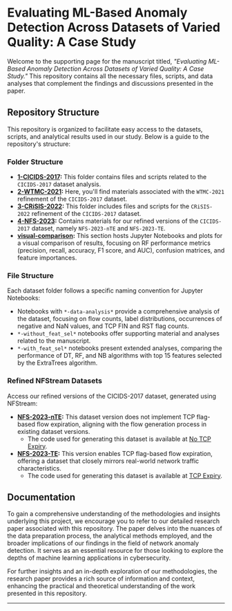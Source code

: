 # Evaluating ML-Based Anomaly Detection Across Datasets of Varied Quality: A Case Study

Welcome to the supporting page for the manuscript titled, _"Evaluating ML-Based Anomaly Detection Across Datasets of Varied Quality: A Case Study."_ This repository contains all the necessary files, scripts, and data analyses that complement the findings and discussions presented in the paper.

## Repository Structure

This repository is organized to facilitate easy access to the datasets, scripts, and analytical results used in our study. Below is a guide to the repository's structure:

### Folder Structure

- **[1-CICIDS-2017](1-CICIDS-2017):** This folder contains files and scripts related to the `CICIDS-2017` dataset analysis.
- **[2-WTMC-2021](2-WTMC-2021):** Here, you'll find materials associated with the `WTMC-2021` refinement of the `CICIDS-2017` dataset.
- **[3-CRiSIS-2022](3-CRiSIS-2022):** This folder includes files and scripts for the `CRiSIS-2022` refinement of the `CICIDS-2017` dataset.
- **[4-NFS-2023](4-NFS-2023):** Contains materials for our refined versions of the `CICIDS-2017` dataset, namely `NFS-2023-nTE` and `NFS-2023-TE`.
- **[visual-comparison](visual-comparison):** This section hosts Jupyter Notebooks and plots for a visual comparison of results, focusing on RF performance metrics (precision, recall, accuracy, F1 score, and AUC), confusion matrices, and feature importances.

### File Structure

Each dataset folder follows a specific naming convention for Jupyter Notebooks:
- Notebooks with `*-data-analysis*` provide a comprehensive analysis of the dataset, focusing on flow counts, label distributions, occurrences of negative and NaN values, and TCP FIN and RST flag counts.
- `*-without_feat_sel*` notebooks offer supporting material and analyses related to the manuscript.
- `*-with_feat_sel*` notebooks present extended analyses, comparing the performance of DT, RF, and NB algorithms with top 15 features selected by the ExtraTrees algorithm.

### Refined NFStream Datasets

Access our refined versions of the CICIDS-2017 dataset, generated using NFStream:

- **[NFS-2023-nTE](https://github.com/FlowFrontiers/CyberML-DataQuality/tree/main/4-NFS-2023/NFS-2023-nTE/datasets):** This dataset version does not implement TCP flag-based flow expiration, aligning with the flow generation process in existing dataset versions.
  - The code used for generating this dataset is available at [No TCP Expiry](https://github.com/FlowFrontiers/CyberML-DataQuality/blob/main/4-NFS-2023/2-NFS-2023-nTE-1-analyse-dataset.ipynb).   
- **[NFS-2023-TE](https://github.com/FlowFrontiers/CyberML-DataQuality/tree/main/4-NFS-2023/NFS-2023-TE/datasets):** This version enables TCP flag-based flow expiration, offering a dataset that closely mirrors real-world network traffic characteristics.
  - The code used for generating this dataset is available at [TCP Expiry](https://github.com/FlowFrontiers/CyberML-DataQuality/blob/main/4-NFS-2023/3-NFS-2023-TE-1-analyse-dataset.ipynb).

## Documentation

To gain a comprehensive understanding of the methodologies and insights underlying this project, we encourage you to refer to our detailed research paper associated with this repository. The paper delves into the nuances of the data preparation process, the analytical methods employed, and the broader implications of our findings in the field of network anomaly detection. It serves as an essential resource for those looking to explore the depths of machine learning applications in cybersecurity.

For further insights and an in-depth exploration of our methodologies, the research paper provides a rich source of information and context, enhancing the practical and theoretical understanding of the work presented in this repository.

---

